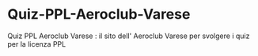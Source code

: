 # Quiz-PPL-Aeroclub-Varese
Quiz PPL Aeroclub Varese : il sito dell' Aeroclub Varese per svolgere i quiz per la licenza PPL
